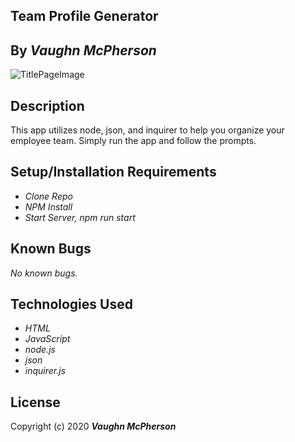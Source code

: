 ## Team Profile Generator

## By _**Vaughn McPherson**_

![TitlePageImage](https://i.dlpng.com/static/png/5436183-vector-cartoon-characters-ultimate-packs-by-graphicmama-animated-cartoon-png-391_246_preview.png)

## Description

This app utilizes node, json, and inquirer to help you organize your employee team. Simply run the app and follow the prompts. 


## Setup/Installation Requirements
* _Clone Repo_
* _NPM Install_
* _Start Server, npm run start_

## Known Bugs
_No known bugs._

## Technologies Used

* _HTML_
* _JavaScript_
* _node.js_
* _json_
* _inquirer.js_


## License

Copyright (c) 2020 **_Vaughn McPherson_**